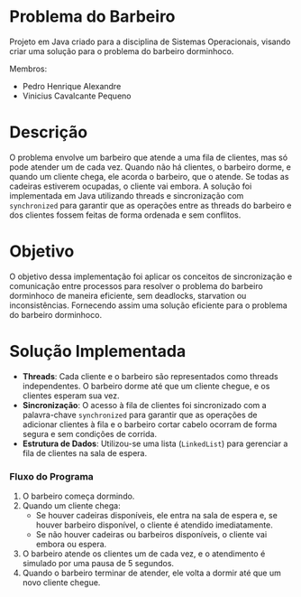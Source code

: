 # Problema do Barbeiro

Projeto em Java criado para a disciplina de Sistemas Operacionais, visando criar uma solução para o problema do barbeiro dorminhoco.

Membros:
- Pedro Henrique Alexandre
- Vinicius Cavalcante Pequeno

# Descrição

O problema envolve um barbeiro que atende a uma fila de clientes, mas só pode atender um de cada vez. Quando não há clientes, o barbeiro dorme, e quando um cliente chega, ele acorda o barbeiro, que o atende. Se todas as cadeiras estiverem ocupadas, o cliente vai embora. A solução foi implementada em Java utilizando threads e sincronização com `synchronized` para garantir que as operações entre as threads do barbeiro e dos clientes fossem feitas de forma ordenada e sem conflitos.

# Objetivo

O objetivo dessa implementação foi aplicar os conceitos de sincronização e comunicação entre processos para resolver o problema do barbeiro dorminhoco de maneira eficiente, sem deadlocks, starvation ou inconsistências. Fornecendo assim uma solução eficiente para o problema do barbeiro dorminhoco.

# Solução Implementada

- **Threads**: Cada cliente e o barbeiro são representados como threads independentes. O barbeiro dorme até que um cliente chegue, e os clientes esperam sua vez.
- **Sincronização**: O acesso à fila de clientes foi sincronizado com a palavra-chave `synchronized` para garantir que as operações de adicionar clientes à fila e o barbeiro cortar cabelo ocorram de forma segura e sem condições de corrida.
- **Estrutura de Dados**: Utilizou-se uma lista (`LinkedList`) para gerenciar a fila de clientes na sala de espera.

### Fluxo do Programa

1. O barbeiro começa dormindo.
2. Quando um cliente chega:
   - Se houver cadeiras disponíveis, ele entra na sala de espera e, se houver barbeiro disponível, o cliente é atendido imediatamente.
   - Se não houver cadeiras ou barbeiros disponíveis, o cliente vai embora ou espera.
3. O barbeiro atende os clientes um de cada vez, e o atendimento é simulado por uma pausa de 5 segundos.
4. Quando o barbeiro terminar de atender, ele volta a dormir até que um novo cliente chegue.